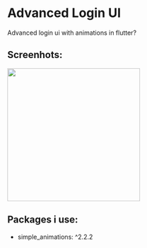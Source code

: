 # Advanced Login UI

Advanced login ui with animations in flutter?

## Screenhots:
<img src="https://github.com/theiskaa/advanced_login_ui/blob/master/assets/screenshots/1.png" width="300">

## Packages i use:
 - simple_animations: ^2.2.2
